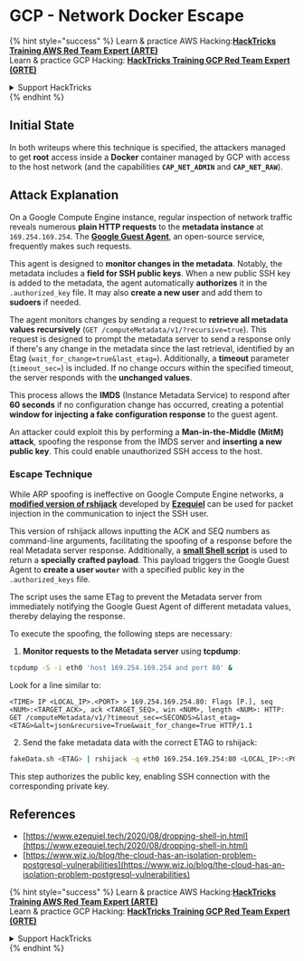 # GCP - Network Docker Escape

{% hint style="success" %}
Learn & practice AWS Hacking:<img src="/.gitbook/assets/image.png" alt="" data-size="line">[**HackTricks Training AWS Red Team Expert (ARTE)**](https://training.hacktricks.xyz/courses/arte)<img src="/.gitbook/assets/image.png" alt="" data-size="line">\
Learn & practice GCP Hacking: <img src="/.gitbook/assets/image (2).png" alt="" data-size="line">[**HackTricks Training GCP Red Team Expert (GRTE)**<img src="/.gitbook/assets/image (2).png" alt="" data-size="line">](https://training.hacktricks.xyz/courses/grte)

<details>

<summary>Support HackTricks</summary>

* Check the [**subscription plans**](https://github.com/sponsors/carlospolop)!
* **Join the** 💬 [**Discord group**](https://discord.gg/hRep4RUj7f) or the [**telegram group**](https://t.me/peass) or **follow** us on **Twitter** 🐦 [**@hacktricks\_live**](https://twitter.com/hacktricks\_live)**.**
* **Share hacking tricks by submitting PRs to the** [**HackTricks**](https://github.com/carlospolop/hacktricks) and [**HackTricks Cloud**](https://github.com/carlospolop/hacktricks-cloud) github repos.

</details>
{% endhint %}

## Initial State

In both writeups where this technique is specified, the attackers managed to get **root** access inside a **Docker** container managed by GCP with access to the host network (and the capabilities **`CAP_NET_ADMIN`** and **`CAP_NET_RAW`**).

## Attack Explanation

On a Google Compute Engine instance, regular inspection of network traffic reveals numerous **plain HTTP requests** to the **metadata instance** at `169.254.169.254`. The [**Google Guest Agent**](https://github.com/GoogleCloudPlatform/guest-agent), an open-source service, frequently makes such requests. 

This agent is designed to **monitor changes in the metadata**. Notably, the metadata includes a **field for SSH public keys**. When a new public SSH key is added to the metadata, the agent automatically **authorizes** it in the `.authorized_key` file. It may also **create a new user** and add them to **sudoers** if needed.

The agent monitors changes by sending a request to **retrieve all metadata values recursively** (`GET /computeMetadata/v1/?recursive=true`). This request is designed to prompt the metadata server to send a response only if there's any change in the metadata since the last retrieval, identified by an Etag (`wait_for_change=true&last_etag=`). Additionally, a **timeout** parameter (`timeout_sec=`) is included. If no change occurs within the specified timeout, the server responds with the **unchanged values**.

This process allows the **IMDS** (Instance Metadata Service) to respond after **60 seconds** if no configuration change has occurred, creating a potential **window for injecting a fake configuration response** to the guest agent.

An attacker could exploit this by performing a **Man-in-the-Middle (MitM) attack**, spoofing the response from the IMDS server and **inserting a new public key**. This could enable unauthorized SSH access to the host.

### Escape Technique

While ARP spoofing is ineffective on Google Compute Engine networks, a [**modified version of rshijack**](https://github.com/ezequielpereira/rshijack) developed by [**Ezequiel**](https://www.ezequiel.tech/2020/08/dropping-shell-in.html) can be used for packet injection in the communication to inject the SSH user.

This version of rshijack allows inputting the ACK and SEQ numbers as command-line arguments, facilitating the spoofing of a response before the real Metadata server response. Additionally, a [**small Shell script**](https://gist.github.com/ezequielpereira/914c2aae463409e785071213b059f96c#file-fakedata-sh) is used to return a **specially crafted payload**. This payload triggers the Google Guest Agent to **create a user `wouter`** with a specified public key in the `.authorized_keys` file.

The script uses the same ETag to prevent the Metadata server from immediately notifying the Google Guest Agent of different metadata values, thereby delaying the response.

To execute the spoofing, the following steps are necessary:

1. **Monitor requests to the Metadata server** using **tcpdump**: 

```bash
tcpdump -S -i eth0 'host 169.254.169.254 and port 80' &
```

Look for a line similar to:

```
<TIME> IP <LOCAL_IP>.<PORT> > 169.254.169.254.80: Flags [P.], seq <NUM>:<TARGET_ACK>, ack <TARGET_SEQ>, win <NUM>, length <NUM>: HTTP: GET /computeMetadata/v1/?timeout_sec=<SECONDS>&last_etag=<ETAG>&alt=json&recursive=True&wait_for_change=True HTTP/1.1
```

2. Send the fake metadata data with the correct ETAG to rshijack:

```bash
fakeData.sh <ETAG> | rshijack -q eth0 169.254.169.254:80 <LOCAL_IP>:<PORT> <TARGET_SEQ> <TARGET_ACK>; ssh -i id_rsa -o StrictHostKeyChecking=no wouter@localhost
```

This step authorizes the public key, enabling SSH connection with the corresponding private key.


## References

* [https://www.ezequiel.tech/2020/08/dropping-shell-in.html](https://www.ezequiel.tech/2020/08/dropping-shell-in.html)
* [https://www.wiz.io/blog/the-cloud-has-an-isolation-problem-postgresql-vulnerabilities](https://www.wiz.io/blog/the-cloud-has-an-isolation-problem-postgresql-vulnerabilities)

{% hint style="success" %}
Learn & practice AWS Hacking:<img src="/.gitbook/assets/image.png" alt="" data-size="line">[**HackTricks Training AWS Red Team Expert (ARTE)**](https://training.hacktricks.xyz/courses/arte)<img src="/.gitbook/assets/image.png" alt="" data-size="line">\
Learn & practice GCP Hacking: <img src="/.gitbook/assets/image (2).png" alt="" data-size="line">[**HackTricks Training GCP Red Team Expert (GRTE)**<img src="/.gitbook/assets/image (2).png" alt="" data-size="line">](https://training.hacktricks.xyz/courses/grte)

<details>

<summary>Support HackTricks</summary>

* Check the [**subscription plans**](https://github.com/sponsors/carlospolop)!
* **Join the** 💬 [**Discord group**](https://discord.gg/hRep4RUj7f) or the [**telegram group**](https://t.me/peass) or **follow** us on **Twitter** 🐦 [**@hacktricks\_live**](https://twitter.com/hacktricks\_live)**.**
* **Share hacking tricks by submitting PRs to the** [**HackTricks**](https://github.com/carlospolop/hacktricks) and [**HackTricks Cloud**](https://github.com/carlospolop/hacktricks-cloud) github repos.

</details>
{% endhint %}
